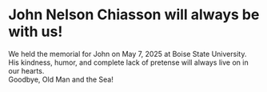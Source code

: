 # John Nelson Chiasson will always be with us!

We held the memorial for John on May 7, 2025 at Boise State University.  
His kindness, humor, and complete lack of pretense will always live on in our
hearts.  
Goodbye, Old Man and the Sea!
